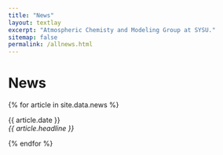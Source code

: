 ```yaml
---
title: "News"
layout: textlay
excerpt: "Atmospheric Chemisty and Modeling Group at SYSU."
sitemap: false
permalink: /allnews.html
---
```


# News

{% for article in site.data.news %}
<p>{{ article.date }} <br>
<em>{{ article.headline }}</em></p>
{% endfor %}
